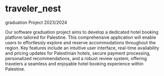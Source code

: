 # traveler_nest

graduation Project 2023/2024 

  Our software graduation project aims to develop a dedicated hotel booking platform tailored for
Palestine. This comprehensive application will enable users to effortlessly explore and reserve
accommodations throughout the region. Key features include an intuitive user interface, real-time
availability and pricing updates for Palestinian hotels, secure payment processing, personalized
recommendations, and a robust review system, offering travelers a seamless and enjoyable hotel
booking experience within Palestine.



